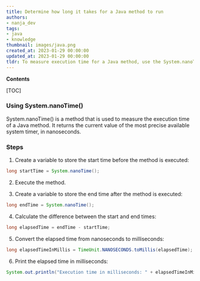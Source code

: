 ```yaml
---
title: Determine how long it takes for a Java method to run
authors:
- nanja_dev
tags:
- java
- knowledge
thumbnail: images/java.png
created_at: 2023-01-29 00:00:00
updated_at: 2023-01-29 00:00:00
tldr: To measure execution time for a Java method, use the System.nanoTime() method.
---
```


**Contents**

[TOC]

### Using System.nanoTime() 

System.nanoTime() is a method that is used to measure the execution time of a Java method. It returns the current value of the most precise available system timer, in nanoseconds.

### Steps

1. Create a variable to store the start time before the method is executed:

```java
long startTime = System.nanoTime();
```

2. Execute the method.

3. Create a variable to store the end time after the method is executed:

```java
long endTime = System.nanoTime();
```

4. Calculate the difference between the start and end times:

```java
long elapsedTime = endTime - startTime;
```

5. Convert the elapsed time from nanoseconds to milliseconds:

```java
long elapsedTimeInMillis = TimeUnit.NANOSECONDS.toMillis(elapsedTime);
```

6. Print the elapsed time in milliseconds:

```java
System.out.println("Execution time in milliseconds: " + elapsedTimeInMillis);
```
